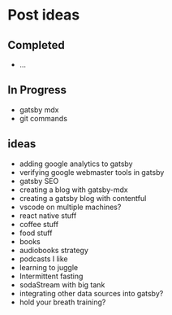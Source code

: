 # Post ideas

## Completed

- ...

## In Progress

- gatsby mdx
- git commands

## ideas

- adding google analytics to gatsby
- verifying google webmaster tools in gatsby
- gatsby SEO
- creating a blog with gatsby-mdx
- creating a gatsby blog with contentful
- vscode on multiple machines?
- react native stuff
- coffee stuff
- food stuff
- books
- audiobooks strategy
- podcasts I like
- learning to juggle
- Intermittent fasting
- sodaStream with big tank
- integrating other data sources into gatsby?
- hold your breath training?
